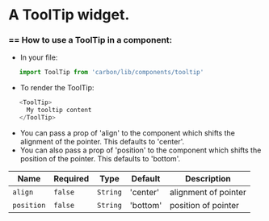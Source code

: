 # A ToolTip widget.

### == How to use a ToolTip in a component:

* In your file:
```javascript
   import ToolTip from 'carbon/lib/components/tooltip'
```

* To render the ToolTip:
```javascript
   <ToolTip>
     My tooltip content
   </ToolTip>
```

* You can pass a prop of 'align' to the component which shifts the alignment of the pointer. This defaults to 'center'.
* You can also pass a prop of 'position' to the component which shifts the position of the pointer. This defaults to 'bottom'.

| Name          | Required       | Type           | Default       | Description   |
| ------------- |  ------------- |  ------------- | ------------- | ------------- |
| `align`       | `false`        | `String`       |  'center'     | alignment of pointer  |
| `position`    | `false`        | `String`       |  'bottom'     | position of pointer   |
